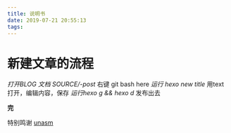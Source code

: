 ```yaml
---
title: 说明书
date: 2019-07-21 20:55:13
tags:
---
```


# 新建文章的流程

*打开BLOG 文档 SOURCE/-post*
右键 git bash here
*运行 hexo new title*
用text打开，编辑内容，保存
*运行hexo g && hexo d*
发布出去

**完**

特别鸣谢 [ unasm](mailto:unasm@sina.cn)

